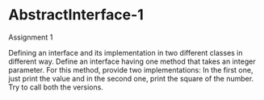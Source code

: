 # AbstractInterface-1
Assignment 1

Defining an interface and its implementation in two different classes in different way. Define an
interface having one method that takes an integer parameter. For this method, provide two
implementations: In the first one, just print the value and in the second one, print the square of the
number. Try to call both the versions.
